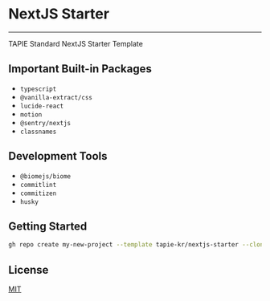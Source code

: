 # NextJS Starter
---
TAPIE Standard NextJS Starter Template

## Important Built-in Packages
- `typescript`
- `@vanilla-extract/css`
- `lucide-react`
- `motion`
- `@sentry/nextjs`
- `classnames`

## Development Tools
- `@biomejs/biome`
- `commitlint`
- `commitizen`
- `husky`

## Getting Started
```sh
gh repo create my-new-project --template tapie-kr/nextjs-starter --clone
```

## License
[MIT](https://github.com/tapie-kr/nextjs-starter/blob/main/LICENSE)
